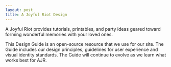 ```yaml
---
layout: post
title: A Joyful Riot Design
---
```


A Joyful Riot provides tutorials, printables, and party ideas geared toward forming wonderful memories with your loved ones.

This Design Guide is an open-source resource that we use for our site. The Guide includes our design principles, guidelines for user experience and visual identity standards. The Guide will continue to evolve as we learn what works best for AJR.
